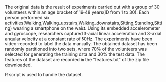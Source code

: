 The original data is the result of experiments carried out with a group of 30 volunteers within an age bracket of 19-48 years(ID from 1 to 30).
Each person performed six activities(Walking,Walking_upstairs,Walking_downstairs,Sitting,Standing,Sitting) wearing a smartphone on the waist.
Using its embedded accelerometer and gyroscope, researchers captured 3-axial linear acceleration and 3-axial angular velocity at a constant rate of 50Hz. 
The experiments have been video-recorded to label the data manually. 
The obtained dataset has been randomly partitioned into two sets, where 70% of the volunteers was selected for generating the training data and 30% the test data. 
The features of the dataset are recorded in the "features.txt" of the zip file downloaded.

R script is used to handle the dataset.

